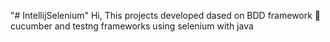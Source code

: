 "# IntellijSelenium" 
Hi, This projects developed dased on BDD framework 🦖 cucumber and testng frameworks using selenium with java
